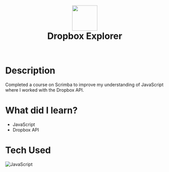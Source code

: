 <div align="center">
      <h1> <img src="https://www.lifewire.com/thmb/4sWifKedQ1jWQAKFN3SHyMsu9FQ=/2710x1806/filters:fill(auto,1)/dropbox-5b9121a0c9e77c007b5f5ea6.png" width="80px"><br/>Dropbox Explorer</h1>
     </div>
<p align="center"> <a href="https://twitter.com/karansidds11" target="_blank"><img alt="" src="https://img.shields.io/badge/Twitter-1DA1F2?style=normal&logo=twitter&logoColor=white" style="vertical-align:center" /></a> <a href="https://www.linkedin.com/in/karan-siddannavar-a2616719a/}" target="_blank"><img alt="" src="https://img.shields.io/badge/LinkedIn-0077B5?style=normal&logo=linkedin&logoColor=white" style="vertical-align:center" /></a> </p>

# Description

Completed a course on Scrimba to improve my understanding of JavaScript where I worked with the Dropbox API.

# What did I learn?

- JavaScript
- Dropbox API

# Tech Used

![JavaScript](https://img.shields.io/badge/javascript-%23323330.svg?style=for-the-badge&logo=javascript&logoColor=%23F7DF1E)

<!-- </> with 💛 by readMD (https://readmd.itsvg.in) -->
